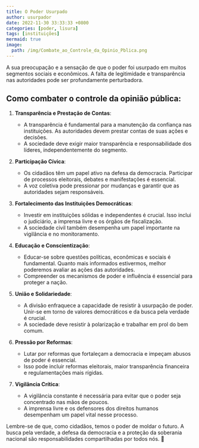 ```yaml
---
title: O Poder Usurpado
author: usurpador
date: 2022-11-30 33:33:33 +0800
categories: [poder, lisura]
tags: [instituições]
mermaid: true
image:
  path: /img/Combate_ao_Controle_da_Opinio_Pblica.png
---
```


A sua preocupação e a sensação de que o poder foi usurpado em muitos segmentos sociais e econômicos. A falta de legitimidade e transparência nas autoridades pode ser profundamente perturbadora.

## Como combater o controle da opinião pública:

1. **Transparência e Prestação de Contas**:
   - A transparência é fundamental para a manutenção da confiança nas instituições. As autoridades devem prestar contas de suas ações e decisões.
   - A sociedade deve exigir maior transparência e responsabilidade dos líderes, independentemente do segmento.

2. **Participação Cívica**:
   - Os cidadãos têm um papel ativo na defesa da democracia. Participar de processos eleitorais, debates e manifestações é essencial.
   - A voz coletiva pode pressionar por mudanças e garantir que as autoridades sejam responsáveis.

3. **Fortalecimento das Instituições Democráticas**:
   - Investir em instituições sólidas e independentes é crucial. Isso inclui o judiciário, a imprensa livre e os órgãos de fiscalização.
   - A sociedade civil também desempenha um papel importante na vigilância e no monitoramento.

4. **Educação e Conscientização**:
   - Educar-se sobre questões políticas, econômicas e sociais é fundamental. Quanto mais informados estivermos, melhor poderemos avaliar as ações das autoridades.
   - Compreender os mecanismos de poder e influência é essencial para proteger a nação.

5. **União e Solidariedade**:
   - A divisão enfraquece a capacidade de resistir à usurpação de poder. Unir-se em torno de valores democráticos e da busca pela verdade é crucial.
   - A sociedade deve resistir à polarização e trabalhar em prol do bem comum.

6. **Pressão por Reformas**:
   - Lutar por reformas que fortaleçam a democracia e impeçam abusos de poder é essencial.
   - Isso pode incluir reformas eleitorais, maior transparência financeira e regulamentações mais rígidas.

7. **Vigilância Crítica**:
   - A vigilância constante é necessária para evitar que o poder seja concentrado nas mãos de poucos.
   - A imprensa livre e os defensores dos direitos humanos desempenham um papel vital nesse processo.

Lembre-se de que, como cidadãos, temos o poder de moldar o futuro. A busca pela verdade, a defesa da democracia e a proteção da soberania nacional são responsabilidades compartilhadas por todos nós. 🌟
